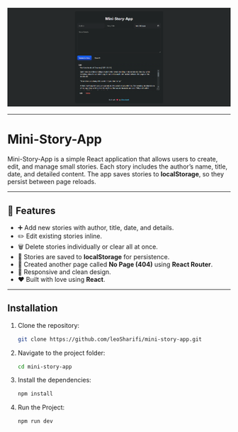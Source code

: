 ![Mini-Story-App Screenshot](./public/projectDemo.png)

---

# Mini-Story-App

Mini-Story-App is a simple React application that allows users to create, edit, and manage small stories. Each story includes the author’s name, title, date, and detailed content. The app saves stories to **localStorage**, so they persist between page reloads.

---

## 🚀 Features

- ➕ Add new stories with author, title, date, and details.
- ✏️ Edit existing stories inline.
- 🗑️ Delete stories individually or clear all at once.
- 💾 Stories are saved to **localStorage** for persistence.
- 🧭 Created another page called **No Page (404)** using **React Router**.
- 🎨 Responsive and clean design.
- ❤️ Built with love using **React**.

---

## Installation

1. Clone the repository:
   ```bash
   git clone https://github.com/leoSharifi/mini-story-app.git
   ```
2. Navigate to the project folder:
   ```bash
   cd mini-story-app
   ```
3. Install the dependencies:
   ```bash
   npm install
   ```
4. Run the Project:
   ```bash
   npm run dev
   ```
